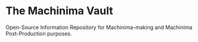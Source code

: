 # The Machinima Vault
 Open-Source Information Repository for Machinima-making and Machinima Post-Production purposes.
